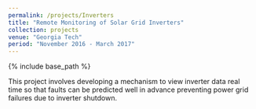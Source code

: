 ```yaml
---
permalink: /projects/Inverters
title: "Remote Monitoring of Solar Grid Inverters"
collection: projects
venue: "Georgia Tech"
period: "November 2016 - March 2017"
---
```


{% include base_path %}

This project involves developing a mechanism to view inverter data real time so that faults can be predicted well in advance preventing power grid failures due to inverter shutdown. 
